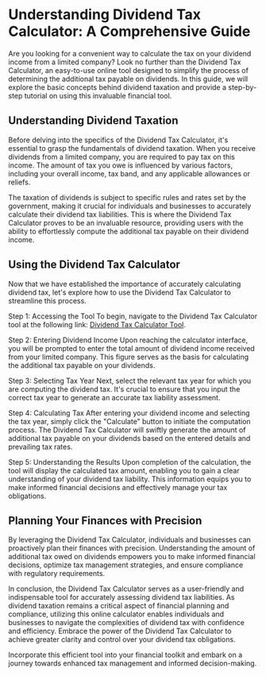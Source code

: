 Understanding Dividend Tax Calculator: A Comprehensive Guide
============================================================

Are you looking for a convenient way to calculate the tax on your dividend income from a limited company? Look no further than the Dividend Tax Calculator, an easy-to-use online tool designed to simplify the process of determining the additional tax payable on dividends. In this guide, we will explore the basic concepts behind dividend taxation and provide a step-by-step tutorial on using this invaluable financial tool.

Understanding Dividend Taxation
-------------------------------

Before delving into the specifics of the Dividend Tax Calculator, it's essential to grasp the fundamentals of dividend taxation. When you receive dividends from a limited company, you are required to pay tax on this income. The amount of tax you owe is influenced by various factors, including your overall income, tax band, and any applicable allowances or reliefs.

The taxation of dividends is subject to specific rules and rates set by the government, making it crucial for individuals and businesses to accurately calculate their dividend tax liabilities. This is where the Dividend Tax Calculator proves to be an invaluable resource, providing users with the ability to effortlessly compute the additional tax payable on their dividend income.

Using the Dividend Tax Calculator
---------------------------------

Now that we have established the importance of accurately calculating dividend tax, let's explore how to use the Dividend Tax Calculator to streamline this process.

Step 1: Accessing the Tool To begin, navigate to the Dividend Tax Calculator tool at the following link: [Dividend Tax Calculator Tool](https://www.onlinecalculatorsfree.com/financial/dividend-tax-calculator.html).

Step 2: Entering Dividend Income Upon reaching the calculator interface, you will be prompted to enter the total amount of dividend income received from your limited company. This figure serves as the basis for calculating the additional tax payable on your dividends.

Step 3: Selecting Tax Year Next, select the relevant tax year for which you are computing the dividend tax. It's crucial to ensure that you input the correct tax year to generate an accurate tax liability assessment.

Step 4: Calculating Tax After entering your dividend income and selecting the tax year, simply click the "Calculate" button to initiate the computation process. The Dividend Tax Calculator will swiftly generate the amount of additional tax payable on your dividends based on the entered details and prevailing tax rates.

Step 5: Understanding the Results Upon completion of the calculation, the tool will display the calculated tax amount, enabling you to gain a clear understanding of your dividend tax liability. This information equips you to make informed financial decisions and effectively manage your tax obligations.

Planning Your Finances with Precision
-------------------------------------

By leveraging the Dividend Tax Calculator, individuals and businesses can proactively plan their finances with precision. Understanding the amount of additional tax owed on dividends empowers you to make informed financial decisions, optimize tax management strategies, and ensure compliance with regulatory requirements.

In conclusion, the Dividend Tax Calculator serves as a user-friendly and indispensable tool for accurately assessing dividend tax liabilities. As dividend taxation remains a critical aspect of financial planning and compliance, utilizing this online calculator enables individuals and businesses to navigate the complexities of dividend tax with confidence and efficiency. Embrace the power of the Dividend Tax Calculator to achieve greater clarity and control over your dividend tax obligations.

Incorporate this efficient tool into your financial toolkit and embark on a journey towards enhanced tax management and informed decision-making.